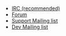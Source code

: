 
- [IRC (recommended)](http://smoothieware.org/irc)
- [Forum](http://smoothieware.org/forum/c-496918/general.md)
- [Support Mailing list](http://groups.google.com/group/smoothieware-support)
- [Dev Mailing list](http://groups.google.com/group/smoothie-dev)
